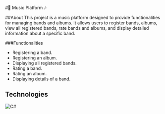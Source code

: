 #🎵 Music Platform 🎶

##About
This project is a music platform designed to provide functionalities for managing bands and albums. It allows users to register bands, albums, view all registered bands, rate bands and albums, and display detailed information about a specific band.

###Functionalities
- Registering a band.
- Registering an album.
- Displaying all registered bands.
- Rating a band.
- Rating an album.
- Displaying details of a band.

## Technologies
![C#](https://img.shields.io/badge/C%23-239120?style=for-the-badge&logo=c-sharp&logoColor=white)

